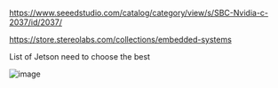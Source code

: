 https://www.seeedstudio.com/catalog/category/view/s/SBC-Nvidia-c-2037/id/2037/

https://store.stereolabs.com/collections/embedded-systems

List of Jetson need to choose the best

![image](https://github.com/iinsala/components_data/assets/72552845/0b355c5c-4eb1-4c96-8d49-c24e0f18f3ad)
